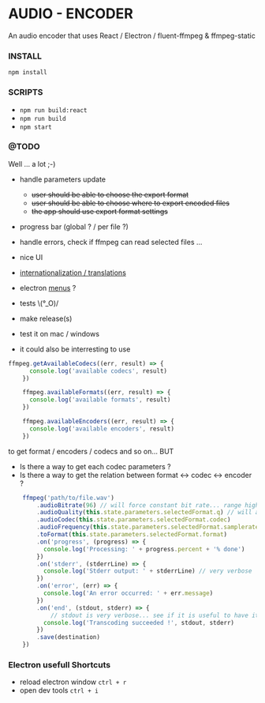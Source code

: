 # AUDIO - ENCODER

An audio encoder that uses React / Electron / fluent-ffmpeg & ffmpeg-static

### INSTALL

`npm install`

### SCRIPTS

- `npm run build:react`
- `npm run build`
- `npm start`

### @TODO

Well ... a lot ;-)

- handle parameters update
  - ~~user should be able to choose the export format~~
  - ~~user should be able to choose where to export encoded files~~
  - ~~the app should use export format settings~~

- progress bar (global ? / per file ?)
- handle errors, check if ffmpeg can read selected files ...
- nice UI
- [internationalization  / translations](https://github.com/i18next/react-i18next)
- electron [menus](https://electronjs.org/docs/api/menu) ?
- tests \\(°_O)/
- make release(s)
- test it on mac / windows
- it could also be interresting to use 


```javascript
ffmpeg.getAvailableCodecs((err, result) => {
      console.log('available codecs', result)
    })

    ffmpeg.availableFormats((err, result) => {
      console.log('available formats', result)
    })

    ffmpeg.availableEncoders((err, result) => {
      console.log('available encoders', result)
    })
```
to get format / encoders / codecs and so on... BUT
- Is there a way to get each codec parameters ?
- Is there a way to get the relation between format <-> codec <-> encoder ? 


```javascript
    ffmpeg('path/to/file.wav')
        .audioBitrate(96) // will force constant bit rate... range highly depends on codec
        .audioQuality(this.state.parameters.selectedFormat.q) // will allow variable bit rate which is better than CBR... range depends on codec
        .audioCodec(this.state.parameters.selectedFormat.codec)
        .audioFrequency(this.state.parameters.selectedFormat.samplerate)
        .toFormat(this.state.parameters.selectedFormat.format)        
        .on('progress', (progress) => {
          console.log('Processing: ' + progress.percent + '% done')
        })
        .on('stderr', (stderrLine) => {
          console.log('Stderr output: ' + stderrLine) // very verbose
        })
        .on('error', (err) => {
          console.log('An error occurred: ' + err.message)
        })
        .on('end', (stdout, stderr) => {
            // stdout is very verbose... see if it is useful to have it...
          console.log('Transcoding succeeded !', stdout, stderr)
        })
        .save(destination)
    })
```


### Electron usefull Shortcuts

- reload electron window `ctrl + r`
- open dev tools `ctrl + i`